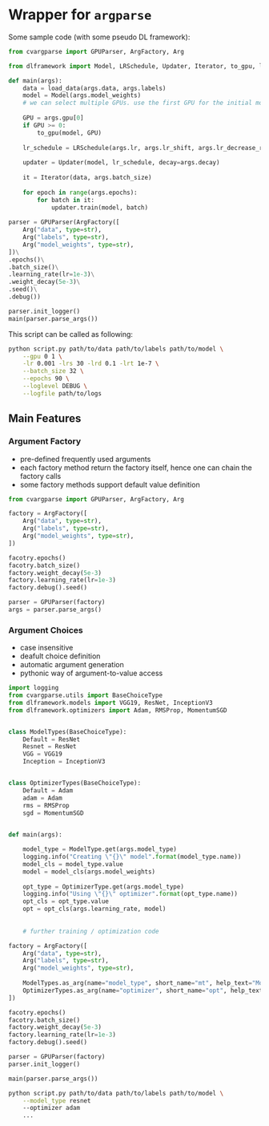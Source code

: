 # Wrapper for `argparse`

Some sample code (with some pseudo DL framework): 

```python
from cvargparse import GPUParser, ArgFactory, Arg

from dlframework import Model, LRSchedule, Updater, Iterator, to_gpu, load_data

def main(args):
    data = load_data(args.data, args.labels)
    model = Model(args.model_weights)
    # we can select multiple GPUs. use the first GPU for the initial model creation
    
    GPU = args.gpu[0]
    if GPU >= 0:
        to_gpu(model, GPU)
    
    lr_schedule = LRSchedule(args.lr, args.lr_shift, args.lr_decrease_rate, args.lr_target)
    
    updater = Updater(model, lr_schedule, decay=args.decay)
    
    it = Iterator(data, args.batch_size)
    
    for epoch in range(args.epochs):
        for batch in it:
            updater.train(model, batch)
    
parser = GPUParser(ArgFactory([
	Arg("data", type=str),
	Arg("labels", type=str),
	Arg("model_weights", type=str),
])\
.epochs()\
.batch_size()\
.learning_rate(lr=1e-3)\
.weight_decay(5e-3)\
.seed()\
.debug())

parser.init_logger()
main(parser.parse_args())
```

This script can be called as following:

```bash
python script.py path/to/data path/to/labels path/to/model \
    --gpu 0 1 \
    -lr 0.001 -lrs 30 -lrd 0.1 -lrt 1e-7 \
    --batch_size 32 \
    --epochs 90 \
    --loglevel DEBUG \
    --logfile path/to/logs    
```

## Main Features

### Argument Factory
* pre-defined frequently used arguments
* each factory method return the factory itself, hence one can chain the factory calls
* some factory methods support default value definition

```python
from cvargparse import GPUParser, ArgFactory, Arg

factory = ArgFactory([
    Arg("data", type=str),
    Arg("labels", type=str),
    Arg("model_weights", type=str),
])

facotry.epochs()
facotry.batch_size()
factory.weight_decay(5e-3)
factory.learning_rate(lr=1e-3)
factory.debug().seed()

parser = GPUParser(factory)
args = parser.parse_args()
```

### Argument Choices
* case insensitive
* deafult choice definition
* automatic argument generation
* pythonic way of argument-to-value access

```python
import logging
from cvargparse.utils import BaseChoiceType
from dlframework.models import VGG19, ResNet, InceptionV3
from dlframework.optimizers import Adam, RMSProp, MomentumSGD


class ModelTypes(BaseChoiceType):
    Default = ResNet
    Resnet = ResNet
    VGG = VGG19
    Inception = InceptionV3


class OptimizerTypes(BaseChoiceType):
    Default = Adam
    adam = Adam
    rms = RMSProp
    sgd = MomentumSGD
    

def main(args):

    model_type = ModelType.get(args.model_type)
    logging.info("Creating \"{}\" model".format(model_type.name))
    model_cls = model_type.value
    model = model_cls(args.model_weights)
    
    opt_type = OptimizerType.get(args.model_type)
    logging.info("Using \"{}\" optimizer".format(opt_type.name))
    opt_cls = opt_type.value
    opt = opt_cls(args.learning_rate, model)
    
    
    # further training / optimization code

factory = ArgFactory([
    Arg("data", type=str),
    Arg("labels", type=str),
    Arg("model_weights", type=str),
    
    ModelTypes.as_arg(name="model_type", short_name="mt", help_text="Model type selection"),
    OptimizerTypes.as_arg(name="optimizer", short_name="opt", help_text="Optimizer selection"),
])

facotry.epochs()
facotry.batch_size()
factory.weight_decay(5e-3)
factory.learning_rate(lr=1e-3)
factory.debug().seed()

parser = GPUParser(factory)
parser.init_logger()

main(parser.parse_args())
```

```bash
python script.py path/to/data path/to/labels path/to/model \
    --model_type resnet
    --optimizer adam
    ...
```